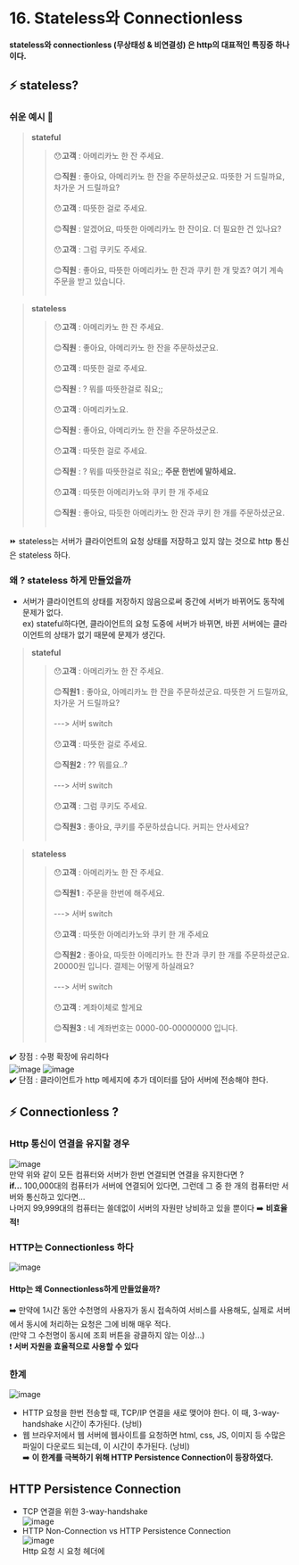 # 16. Stateless와 Connectionless 

<b>stateless와 connectionless (무상태성 & 비연결성) 은 http의 대표적인 특징중 하나이다. </b>

## ⚡️ stateless? 

### 쉬운 예시 🧐
> <b>stateful</b>
> > :hushed:**고객** : 아메리카노 한 잔 주세요. <br><br>
:blush:**직원** : 좋아요, 아메리카노 한 잔을 주문하셨군요. 따뜻한 거 드릴까요, 차가운 거 드릴까요? <br><br>
:hushed:**고객** : 따뜻한 걸로 주세요. <br><br>
:blush:**직원** : 알겠어요, 따뜻한 아메리카노 한 잔이요. 더 필요한 건 있나요? <br><br>
:hushed:**고객** : 그럼 쿠키도 주세요. <br><br>
:blush:**직원** : 좋아요, 따뜻한 아메리카노 한 잔과 쿠키 한 개 맞죠? 여기 계속 주문을 받고 있습니다. <br><br>

> <b>stateless</b>
> > :hushed:**고객** : 아메리카노 한 잔 주세요. <br><br>
:blush:**직원** : 좋아요, 아메리카노 한 잔을 주문하셨군요. <br><br>
:hushed:**고객** : 따뜻한 걸로 주세요. <br><br>
:blush:**직원** : ? 뭐를 따뜻한걸로 줘요;;<br><br>
:hushed:**고객** : 아메리카노요. <br><br>
:blush:**직원** : 좋아요, 아메리카노 한 잔을 주문하셨군요. <br><br>
:hushed:**고객** : 따뜻한 걸로 주세요. <br><br>
:blush:**직원** : ? 뭐를 따뜻한걸로 줘요;; <b>주문 한번에 말하세요.</b><br><br>
:hushed:**고객** : 따뜻한 아메리카노와 쿠키 한 개 주세요 <br><br>
:blush:**직원** : 좋아요, 따듯한 아메리카노 한 잔과 쿠키 한 개를 주문하셨군요. <br><br>

:fast_forward: stateless는 서버가 클라이언트의 요청 상태를 저장하고 있지 않는 것으로 http 통신은 stateless 하다.

### 왜 ? stateless 하게 만들었을까 
- 서버가 클라이언트의 상태를 저장하지 않음으로써 중간에 서버가 바뀌어도 동작에 문제가 없다. <br>
ex) stateful하다면, 클라이언트의 요청 도중에 서버가 바뀌면, 바뀐 서버에는 클라이언트의 상태가 없기 때문에 문제가 생긴다.

> <b>stateful</b>
> > :hushed:**고객** : 아메리카노 한 잔 주세요. <br><br>
:blush:**직원1** : 좋아요, 아메리카노 한 잔을 주문하셨군요. 따뜻한 거 드릴까요, 차가운 거 드릴까요? <br><br>
---> 서버 switch <br><br>
:hushed:**고객** : 따뜻한 걸로 주세요. <br><br>
:blush:**직원2** : ?? 뭐를요..?<br><br>
---> 서버 switch <br><br>
:hushed:**고객** : 그럼 쿠키도 주세요. <br><br>
:blush:**직원3** : 좋아요, 쿠키를 주문하셨습니다. 커피는 안사세요?<br><br>

> <b>stateless</b>
> > :hushed:**고객** : 아메리카노 한 잔 주세요. <br><br>
:blush:**직원1** : 주문을 한번에 해주세요. <br><br>
---> 서버 switch <br><br>
:hushed:**고객** : 따뜻한 아메리카노와 쿠키 한 개 주세요 <br><br>
:blush:**직원2** : 좋아요, 따듯한 아메리카노 한 잔과 쿠키 한 개를 주문하셨군요. 20000원 입니다. 결제는 어떻게 하실래요?<br><br>
---> 서버 switch <br><br>
:hushed:**고객** : 계좌이체로 할게요 <br><br>
:blush:**직원3** : 네 계좌번호는 0000-00-00000000 입니다. <br><br>

:heavy_check_mark: 장점 : 수평 확장에 유리하다 <br>
![image](https://github.com/kksshh0612/cs_study/assets/81570533/2140d130-8ffa-429b-9bc8-d95adc942813)
![image](https://github.com/kksshh0612/cs_study/assets/81570533/c1a7916e-fe86-46d4-98d9-150a414b4740) <br>
:heavy_check_mark: 단점 : 클라이언트가 http 메세지에 추가 데이터를 담아 서버에 전송해야 한다.  <br>

## ⚡️ Connectionless ? 

### Http 통신이 연결을 유지할 경우 
![image](https://github.com/kksshh0612/cs_study/assets/81570533/f944167a-93f6-4f1f-b653-b3ab1024028e) <br>
만약 위와 같이 모든 컴퓨터와 서버가 한번 연결되면 연결을 유지한다면 ? <br>
<b>if...</b> 100,000대의 컴퓨터가 서버에 연결되어 있다면, 그런데 그 중 한 개의 컴퓨터만 서버와 통신하고 있다면...<br>
나머지 99,999대의 컴퓨터는 쓸데없이 서버의 자원만 낭비하고 있을 뿐이다 :arrow_right: <b>비효율적!</b>

### HTTP는 Connectionless 하다
![image](https://github.com/kksshh0612/cs_study/assets/81570533/6e8466fe-ac23-42c0-a3b5-055cfd8a7aa8) <br>
#### Http는 왜 Connectionless하게 만들었을까? <br>
:arrow_right: 만약에 1시간 동안 수천명의 사용자가 동시 접속하여 서비스를 사용해도, 실제로 서버에서 동시에 처리하는 요청은 그에 비해 매우 적다. <br>
(만약 그 수천명이 동시에 조회 버튼을 광클하지 않는 이상...) <br>
:heavy_exclamation_mark: <b>서버 자원을 효율적으로 사용할 수 있다</b>

### 한계 
![image](https://github.com/kksshh0612/cs_study/assets/81570533/98861a92-2f78-480a-b74f-3b989635215c) <br>
- HTTP 요청을 한번 전송할 때, TCP/IP 연결을 새로 맺어야 한다. 이 때, 3-way-handshake 시간이 추가된다. (낭비) <br>
- 웹 브라우저에서 웹 서버에 웹사이트를 요청하면 html, css, JS, 이미지 등 수많은 파일이 다운로드 되는데, 이 시간이 추가된다. (낭비) <br>
:arrow_right: <b>이 한계를 극복하기 위해 HTTP Persistence Connection이 등장하였다.</b>

## HTTP Persistence Connection 
- TCP 연결을 위한 3-way-handshake <br>
![image](https://github.com/kksshh0612/cs_study/assets/81570533/7cee6a67-ca28-47f8-b567-b60b49afe756) <br>
- HTTP Non-Connection vs HTTP Persistence Connection <br>
![image](https://github.com/kksshh0612/cs_study/assets/81570533/3ae6130c-4292-4d80-a579-05899356306e) <br>
Http 요청 시 요청 헤더에 

